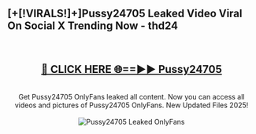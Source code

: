 <h2>[+[!VIRALS!]+]Pussy24705 Leaked Video Viral On Social X Trending Now - thd24</h2>
<br>
<div align="center">
<h2><a href="https://libra.edu.pl?Pussy24705" rel="nofollow">🔴 CLICK HERE 🌐==►► Pussy24705</a></h2>
<br>
Get Pussy24705 OnlyFans leaked all content. Now you can access all videos and pictures of Pussy24705 OnlyFans. New Updated Files 2025!
<br>
<br>
<a href="https://libra.edu.pl?Pussy24705" rel="nofollow" data-target="animated-image.originalLink"><img src="https://i.ibb.co.com/WyWwxjT/player-gif2.gif" alt="Pussy24705 Leaked OnlyFans" style="max-width: 100%; display: inline-block;" data-target="animated-image.originalImage"></a>
</div>
<br>